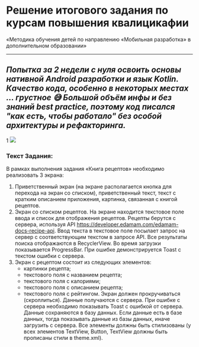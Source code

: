 # Решение итогового задания по курсам повышения квалицикафии
«Методика обучения детей по направлению «Мобильная разработка» в дополнительном образовании»

---
_Попытка за 2 недели с нуля освоить основы нативной Android разработки и язык Kotlin.
Качество кода, особенно в некоторых местах ... грустное 😅 
Большой объём инфы и без знаний best practice, поэтому код писался "как есть, чтобы работало" 
без особой архитектуры и рефакторинга._
---

1 ![](intro.gif)


### Текст Задания:
В рамках выполнения задания «Книга рецептов» необходимо реализовать 3 экрана:
1. Приветственный экран (на экране располагается кнопка для перехода на
   экран со списком), приветственный текст, текст с кратким описанием
   приложения, картинка, связанная с книгой рецептов.
2. Экран со списком рецептов. На экране находится текстовое поле ввода и
   список для отображения рецептов. Рецепты берутся с сервера, используя API
   https://developer.edamam.com/edamam-docs-recipe-api. Ввод текста в
   текстовое поле посылает запрос на сервер с соответствующим текстом в
   запросе API. Все результаты поиска отображаются в RecyclerView. Во время
   загрузки показывается ProgressBar. При ошибке демонстрируется Toast с
   текстом ошибки с сервера.
3. Экран с рецептом состоит из следующих элементов:
   - картинки рецепта;
   - текстового поля с названием рецепта;
   - текстового поля с калориями;
   - текстового поля с описанием рецепта;
   - текстового поля с рейтингом.
   Экран должен прокручиваться (скроллиться). Данные получаются с сервера. При
   ошибке с сервера необходимо показывать Toast с ошибкой от сервера. Данные
   сохраняются в базу данных. Если данные есть в базе данных, тогда показывать
   данные из базы данных, иначе загрузить с сервера.
   Все элементы должны быть стилизованы (у всех элементов TextView, Button,
   TextView должны быть прописаны стили в theme.xml).